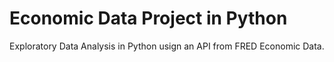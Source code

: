 # Economic Data Project in Python
 Exploratory Data Analysis in Python usign an API from FRED Economic Data. 

